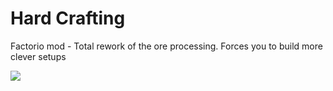 # Hard Crafting
Factorio mod - Total rework of the ore processing. Forces you to build more clever setups

<img src="https://raw.githubusercontent.com/judos/hardCrafting/master/screenshots/iron%20processing.PNG" />